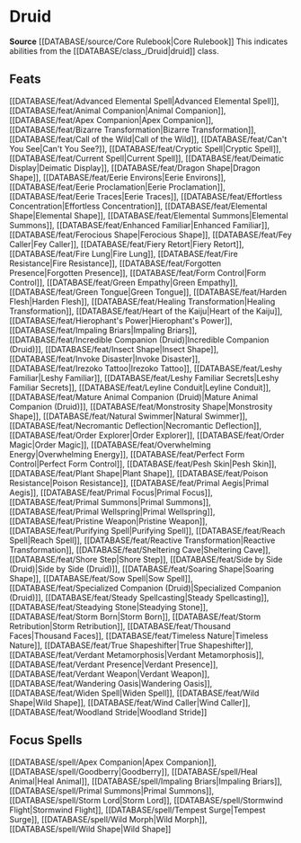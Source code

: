﻿---
id: '52'
name: Druid
rarity: Common
rus_type_level: null
source: '[[DATABASE/source/Core Rulebook|Core Rulebook]]'
trait:
- Druid
type: Trait

---
# Druid

**Source** [[DATABASE/source/Core Rulebook|Core Rulebook]] 
This indicates abilities from the [[DATABASE/class_/Druid|druid]] class.

## Feats

[[DATABASE/feat/Advanced Elemental Spell|Advanced Elemental Spell]], [[DATABASE/feat/Animal Companion|Animal Companion]], [[DATABASE/feat/Apex Companion|Apex Companion]], [[DATABASE/feat/Bizarre Transformation|Bizarre Transformation]], [[DATABASE/feat/Call of the Wild|Call of the Wild]], [[DATABASE/feat/Can't You See|Can't You See?]], [[DATABASE/feat/Cryptic Spell|Cryptic Spell]], [[DATABASE/feat/Current Spell|Current Spell]], [[DATABASE/feat/Deimatic Display|Deimatic Display]], [[DATABASE/feat/Dragon Shape|Dragon Shape]], [[DATABASE/feat/Eerie Environs|Eerie Environs]], [[DATABASE/feat/Eerie Proclamation|Eerie Proclamation]], [[DATABASE/feat/Eerie Traces|Eerie Traces]], [[DATABASE/feat/Effortless Concentration|Effortless Concentration]], [[DATABASE/feat/Elemental Shape|Elemental Shape]], [[DATABASE/feat/Elemental Summons|Elemental Summons]], [[DATABASE/feat/Enhanced Familiar|Enhanced Familiar]], [[DATABASE/feat/Ferocious Shape|Ferocious Shape]], [[DATABASE/feat/Fey Caller|Fey Caller]], [[DATABASE/feat/Fiery Retort|Fiery Retort]], [[DATABASE/feat/Fire Lung|Fire Lung]], [[DATABASE/feat/Fire Resistance|Fire Resistance]], [[DATABASE/feat/Forgotten Presence|Forgotten Presence]], [[DATABASE/feat/Form Control|Form Control]], [[DATABASE/feat/Green Empathy|Green Empathy]], [[DATABASE/feat/Green Tongue|Green Tongue]], [[DATABASE/feat/Harden Flesh|Harden Flesh]], [[DATABASE/feat/Healing Transformation|Healing Transformation]], [[DATABASE/feat/Heart of the Kaiju|Heart of the Kaiju]], [[DATABASE/feat/Hierophant's Power|Hierophant's Power]], [[DATABASE/feat/Impaling Briars|Impaling Briars]], [[DATABASE/feat/Incredible Companion (Druid)|Incredible Companion (Druid)]], [[DATABASE/feat/Insect Shape|Insect Shape]], [[DATABASE/feat/Invoke Disaster|Invoke Disaster]], [[DATABASE/feat/Irezoko Tattoo|Irezoko Tattoo]], [[DATABASE/feat/Leshy Familiar|Leshy Familiar]], [[DATABASE/feat/Leshy Familiar Secrets|Leshy Familiar Secrets]], [[DATABASE/feat/Leyline Conduit|Leyline Conduit]], [[DATABASE/feat/Mature Animal Companion (Druid)|Mature Animal Companion (Druid)]], [[DATABASE/feat/Monstrosity Shape|Monstrosity Shape]], [[DATABASE/feat/Natural Swimmer|Natural Swimmer]], [[DATABASE/feat/Necromantic Deflection|Necromantic Deflection]], [[DATABASE/feat/Order Explorer|Order Explorer]], [[DATABASE/feat/Order Magic|Order Magic]], [[DATABASE/feat/Overwhelming Energy|Overwhelming Energy]], [[DATABASE/feat/Perfect Form Control|Perfect Form Control]], [[DATABASE/feat/Pesh Skin|Pesh Skin]], [[DATABASE/feat/Plant Shape|Plant Shape]], [[DATABASE/feat/Poison Resistance|Poison Resistance]], [[DATABASE/feat/Primal Aegis|Primal Aegis]], [[DATABASE/feat/Primal Focus|Primal Focus]], [[DATABASE/feat/Primal Summons|Primal Summons]], [[DATABASE/feat/Primal Wellspring|Primal Wellspring]], [[DATABASE/feat/Pristine Weapon|Pristine Weapon]], [[DATABASE/feat/Purifying Spell|Purifying Spell]], [[DATABASE/feat/Reach Spell|Reach Spell]], [[DATABASE/feat/Reactive Transformation|Reactive Transformation]], [[DATABASE/feat/Sheltering Cave|Sheltering Cave]], [[DATABASE/feat/Shore Step|Shore Step]], [[DATABASE/feat/Side by Side (Druid)|Side by Side (Druid)]], [[DATABASE/feat/Soaring Shape|Soaring Shape]], [[DATABASE/feat/Sow Spell|Sow Spell]], [[DATABASE/feat/Specialized Companion (Druid)|Specialized Companion (Druid)]], [[DATABASE/feat/Steady Spellcasting|Steady Spellcasting]], [[DATABASE/feat/Steadying Stone|Steadying Stone]], [[DATABASE/feat/Storm Born|Storm Born]], [[DATABASE/feat/Storm Retribution|Storm Retribution]], [[DATABASE/feat/Thousand Faces|Thousand Faces]], [[DATABASE/feat/Timeless Nature|Timeless Nature]], [[DATABASE/feat/True Shapeshifter|True Shapeshifter]], [[DATABASE/feat/Verdant Metamorphosis|Verdant Metamorphosis]], [[DATABASE/feat/Verdant Presence|Verdant Presence]], [[DATABASE/feat/Verdant Weapon|Verdant Weapon]], [[DATABASE/feat/Wandering Oasis|Wandering Oasis]], [[DATABASE/feat/Widen Spell|Widen Spell]], [[DATABASE/feat/Wild Shape|Wild Shape]], [[DATABASE/feat/Wind Caller|Wind Caller]], [[DATABASE/feat/Woodland Stride|Woodland Stride]]

## Focus Spells

[[DATABASE/spell/Apex Companion|Apex Companion]], [[DATABASE/spell/Goodberry|Goodberry]], [[DATABASE/spell/Heal Animal|Heal Animal]], [[DATABASE/spell/Impaling Briars|Impaling Briars]], [[DATABASE/spell/Primal Summons|Primal Summons]], [[DATABASE/spell/Storm Lord|Storm Lord]], [[DATABASE/spell/Stormwind Flight|Stormwind Flight]], [[DATABASE/spell/Tempest Surge|Tempest Surge]], [[DATABASE/spell/Wild Morph|Wild Morph]], [[DATABASE/spell/Wild Shape|Wild Shape]]